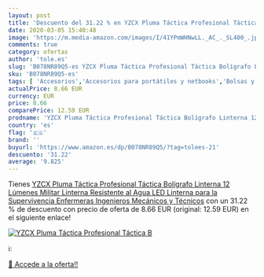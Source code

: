 ```yaml
---
layout: post
title: 'Descuento del 31.22 % en YZCX Pluma Táctica Profesional Táctica B'
date: 2020-03-05 15:40:48
image: 'https://m.media-amazon.com/images/I/41YPmWHNwLL._AC_._SL400_.jpg'
comments: true
category: ofertas
author: 'tole.es'
slug: 'B078NR89Q5-es YZCX Pluma Táctica Profesional Táctica Bolígrafo Linterna...'
sku: 'B078NR89Q5-es'
tags: [ 'Accesorios','Accesorios para portátiles y netbooks','Bolsas y fundas para portátiles y netbooks','Informática','Juegos y Accesorios para PC','Mochilas para portátiles y netbooks','Videojuegos','bolígrafo', ]
actualPrice: 8.66 EUR
currency: EUR
price: 8.66
comparePrice: 12.59 EUR
prodname: 'YZCX Pluma Táctica Profesional Táctica Bolígrafo Linterna 12 Lúmenes Militar Linterna Resistente al Agua LED Linterna para la Supervivencia  Enfermeras  Ingenieros  Mecánicos y Técnicos'
country: 'es'
flag: '🇪🇸'
brand: ''
buyurl: 'https://www.amazon.es/dp/B078NR89Q5/?tag=tolees-21'
descuento: '31.22'
average: '9.825'
---
```


Tienes [YZCX Pluma Táctica Profesional Táctica Bolígrafo Linterna 12 Lúmenes Militar Linterna Resistente al Agua LED Linterna para la Supervivencia  Enfermeras  Ingenieros  Mecánicos y Técnicos](https://www.amazon.es/dp/B078NR89Q5/?tag=tolees-21) con un 31.22 % de descuento con precio de oferta de 8.66 EUR (original: 12.59 EUR) en el siguiente enlace!

[![YZCX Pluma Táctica Profesional Táctica B](https://m.media-amazon.com/images/I/41YPmWHNwLL._AC_._SL400_.jpg)](https://www.amazon.es/dp/B078NR89Q5/?tag=tolees-21)

ℹ️:


[🛒 Accede a la oferta!!](https://www.amazon.es/dp/B078NR89Q5/?tag=tolees-21)
